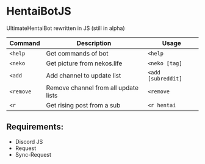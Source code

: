 # HentaiBotJS
UltimateHentaiBot rewritten in JS (still in alpha)

Command | Description | Usage
----------------|-------------|--------
`<help` | Get commands of bot | `<help`
`<neko` | Get picture from nekos.life | `<neko [tag]`
`<add` | Add channel to update list | `<add [subreddit]`
`<remove` | Remove channel from all update lists | `<remove`
`<r` | Get rising post from a sub | `<r hentai`

## Requirements:
- Discord JS
- Request
- Sync-Request
